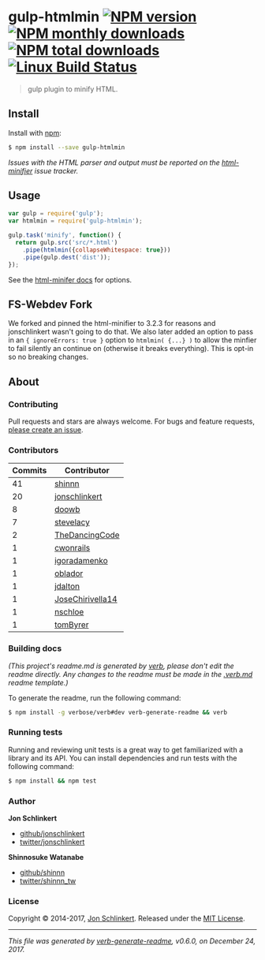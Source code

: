 # gulp-htmlmin [![NPM version](https://img.shields.io/npm/v/gulp-htmlmin.svg?style=flat)](https://www.npmjs.com/package/gulp-htmlmin) [![NPM monthly downloads](https://img.shields.io/npm/dm/gulp-htmlmin.svg?style=flat)](https://npmjs.org/package/gulp-htmlmin)  [![NPM total downloads](https://img.shields.io/npm/dt/gulp-htmlmin.svg?style=flat)](https://npmjs.org/package/gulp-htmlmin) [![Linux Build Status](https://img.shields.io/travis/jonschlinkert/gulp-htmlmin.svg?style=flat&label=Travis)](https://travis-ci.org/jonschlinkert/gulp-htmlmin)

> gulp plugin to minify HTML.

## Install

Install with [npm](https://www.npmjs.com/):

```sh
$ npm install --save gulp-htmlmin
```

_Issues with the HTML parser and output must be reported on the [html-minifier](https://github.com/kangax/html-minifier/issues) issue tracker._

## Usage

```js
var gulp = require('gulp');
var htmlmin = require('gulp-htmlmin');

gulp.task('minify', function() {
  return gulp.src('src/*.html')
    .pipe(htmlmin({collapseWhitespace: true}))
    .pipe(gulp.dest('dist'));
});
```

See the [html-minifer docs](https://github.com/kangax/html-minifier) for options.

## FS-Webdev Fork

We forked and pinned the html-minifier to 3.2.3 for reasons and jonschlinkert wasn't going to do that.
We also later added an option to pass in an `{ ignoreErrors: true }` option to `htmlmin( {...} )` to allow the minfier to fail silently an continue on (otherwise it breaks everything). This is opt-in so no breaking changes.

## About

### Contributing

Pull requests and stars are always welcome. For bugs and feature requests, [please create an issue](../../issues/new).

### Contributors

| **Commits** | **Contributor** |  
| --- | --- |  
| 41 | [shinnn](https://github.com/shinnn) |  
| 20 | [jonschlinkert](https://github.com/jonschlinkert) |  
| 8  | [doowb](https://github.com/doowb) |  
| 7  | [stevelacy](https://github.com/stevelacy) |  
| 2  | [TheDancingCode](https://github.com/TheDancingCode) |  
| 1  | [cwonrails](https://github.com/cwonrails) |  
| 1  | [igoradamenko](https://github.com/igoradamenko) |  
| 1  | [oblador](https://github.com/oblador) |  
| 1  | [jdalton](https://github.com/jdalton) |  
| 1  | [JoseChirivella14](https://github.com/JoseChirivella14) |  
| 1  | [nschloe](https://github.com/nschloe) |  
| 1  | [tomByrer](https://github.com/tomByrer) |  

### Building docs

_(This project's readme.md is generated by [verb](https://github.com/verbose/verb-generate-readme), please don't edit the readme directly. Any changes to the readme must be made in the [.verb.md](.verb.md) readme template.)_

To generate the readme, run the following command:

```sh
$ npm install -g verbose/verb#dev verb-generate-readme && verb
```

### Running tests

Running and reviewing unit tests is a great way to get familiarized with a library and its API. You can install dependencies and run tests with the following command:

```sh
$ npm install && npm test
```

### Author

**Jon Schlinkert**

* [github/jonschlinkert](https://github.com/jonschlinkert)
* [twitter/jonschlinkert](https://twitter.com/jonschlinkert)

**Shinnosuke Watanabe**

* [github/shinnn](https://github.com/shinnn)
* [twitter/shinnn_tw](https://twitter.com/shinnn_tw)

### License

Copyright © 2014-2017, [Jon Schlinkert](https://github.com/jonschlinkert).
Released under the [MIT License](LICENSE).

***

_This file was generated by [verb-generate-readme](https://github.com/verbose/verb-generate-readme), v0.6.0, on December 24, 2017._
